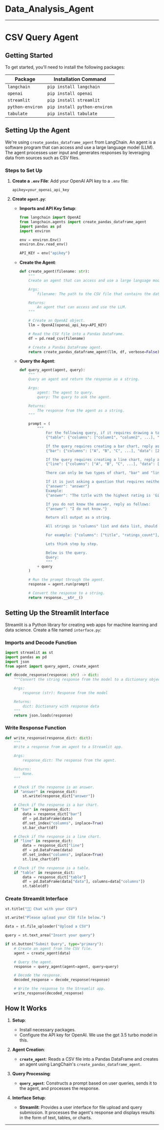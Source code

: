 # Data_Analysis_Agent



---

# CSV Query Agent

## Getting Started

To get started, you'll need to install the following packages:

| Package         | Installation Command           |
|-----------------|--------------------------------|
| `langchain`     | `pip install langchain`        |
| `openai`        | `pip install openai`           |
| `streamlit`     | `pip install streamlit`        |
| `python-environ`| `pip install python-environ`   |
| `tabulate`      | `pip install tabulate`         |

## Setting Up the Agent

We're using `create_pandas_dataframe_agent` from LangChain. An agent is a software program that can access and use a large language model (LLM). The agent processes user input and generates responses by leveraging data from sources such as CSV files.

### Steps to Set Up

1. **Create a `.env` File**:
   Add your OpenAI API key to a `.env` file:
   ```
   apikey=your_openai_api_key
   ```

2. **Create `agent.py`**:
   - **Imports and API Key Setup**:
     ```python
     from langchain import OpenAI
     from langchain.agents import create_pandas_dataframe_agent
     import pandas as pd
     import environ

     env = environ.Env()
     environ.Env.read_env()

     API_KEY = env("apikey")
     ```

   - **Create the Agent**:
     ```python
     def create_agent(filename: str):
         """
         Create an agent that can access and use a large language model (LLM).

         Args:
             filename: The path to the CSV file that contains the data.

         Returns:
             An agent that can access and use the LLM.
         """

         # Create an OpenAI object.
         llm = OpenAI(openai_api_key=API_KEY)

         # Read the CSV file into a Pandas DataFrame.
         df = pd.read_csv(filename)

         # Create a Pandas DataFrame agent.
         return create_pandas_dataframe_agent(llm, df, verbose=False)
     ```

   - **Query the Agent**:
     ```python
     def query_agent(agent, query):
         """
         Query an agent and return the response as a string.

         Args:
             agent: The agent to query.
             query: The query to ask the agent.

         Returns:
             The response from the agent as a string.
         """

         prompt = (
             """
                 For the following query, if it requires drawing a table, reply as follows:
                 {"table": {"columns": ["column1", "column2", ...], "data": [[value1, value2, ...], [value1, value2, ...], ...]}}

                 If the query requires creating a bar chart, reply as follows:
                 {"bar": {"columns": ["A", "B", "C", ...], "data": [25, 24, 10, ...]}}

                 If the query requires creating a line chart, reply as follows:
                 {"line": {"columns": ["A", "B", "C", ...], "data": [25, 24, 10, ...]}}

                 There can only be two types of chart, "bar" and "line".

                 If it is just asking a question that requires neither, reply as follows:
                 {"answer": "answer"}
                 Example:
                 {"answer": "The title with the highest rating is 'Gilead'"}

                 If you do not know the answer, reply as follows:
                 {"answer": "I do not know."}

                 Return all output as a string.

                 All strings in "columns" list and data list, should be in double quotes,

                 For example: {"columns": ["title", "ratings_count"], "data": [["Gilead", 361], ["Spider's Web", 5164]]}

                 Lets think step by step.

                 Below is the query.
                 Query: 
                 """
             + query
         )

         # Run the prompt through the agent.
         response = agent.run(prompt)

         # Convert the response to a string.
         return response.__str__()
     ```

## Setting Up the Streamlit Interface

Streamlit is a Python library for creating web apps for machine learning and data science. Create a file named `interface.py`:

### Imports and Decode Function

```python
import streamlit as st
import pandas as pd
import json
from agent import query_agent, create_agent

def decode_response(response: str) -> dict:
    """Convert the string response from the model to a dictionary object.

    Args:
        response (str): Response from the model

    Returns:
        dict: Dictionary with response data
    """
    return json.loads(response)
```

### Write Response Function

```python
def write_response(response_dict: dict):
    """
    Write a response from an agent to a Streamlit app.

    Args:
        response_dict: The response from the agent.

    Returns:
        None.
    """

    # Check if the response is an answer.
    if "answer" in response_dict:
        st.write(response_dict["answer"])

    # Check if the response is a bar chart.
    if "bar" in response_dict:
        data = response_dict["bar"]
        df = pd.DataFrame(data)
        df.set_index("columns", inplace=True)
        st.bar_chart(df)

    # Check if the response is a line chart.
    if "line" in response_dict:
        data = response_dict["line"]
        df = pd.DataFrame(data)
        df.set_index("columns", inplace=True)
        st.line_chart(df)

    # Check if the response is a table.
    if "table" in response_dict:
        data = response_dict["table"]
        df = pd.DataFrame(data["data"], columns=data["columns"])
        st.table(df)
```

### Create Streamlit Interface

```python
st.title("👨‍💻 Chat with your CSV")

st.write("Please upload your CSV file below.")

data = st.file_uploader("Upload a CSV")

query = st.text_area("Insert your query")

if st.button("Submit Query", type="primary"):
    # Create an agent from the CSV file.
    agent = create_agent(data)

    # Query the agent.
    response = query_agent(agent=agent, query=query)

    # Decode the response.
    decoded_response = decode_response(response)

    # Write the response to the Streamlit app.
    write_response(decoded_response)
```

## How It Works

1. **Setup**:
   - Install necessary packages.
   - Configure the API key for OpenAI. We use the gpt 3.5 turbo model in this.

2. **Agent Creation**:
   - **`create_agent`**: Reads a CSV file into a Pandas DataFrame and creates an agent using LangChain's `create_pandas_dataframe_agent`.

3. **Query Processing**:
   - **`query_agent`**: Constructs a prompt based on user queries, sends it to the agent, and processes the response.

4. **Interface Setup**:
   - **Streamlit**: Provides a user interface for file upload and query submission. It processes the agent's response and displays results in the form of text, tables, or charts.



---

